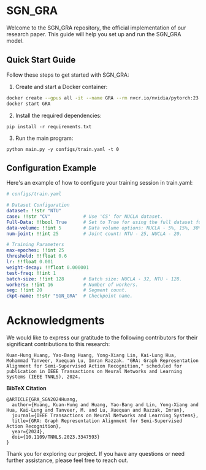 # SGN_GRA 

Welcome to the SGN_GRA repository, the official implementation of our research paper. This guide will help you set up and run the SGN_GRA model.

## Quick Start Guide

Follow these steps to get started with SGN_GRA:

1. Create and start a Docker container:
```bash
docker create --gpus all -it --name GRA --rm nvcr.io/nvidia/pytorch:23.08-py3
docker start GRA
```
2. Install the required dependencies:
```
pip install -r requirements.txt
```

3. Run the main program:
```
python main.py -y configs/train.yaml -t 0
```


## Configuration Example
Here's an example of how to configure your training session in train.yaml:

``` yaml
# configs/train.yaml

# Dataset Configuration
dataset: !!str "NTU"
case: !!str "CV"            # Use 'CS' for NUCLA dataset.
Full-Data: !!bool True      # Set to True for using the full dataset for training.
data-volume: !!int 5        # Data volume options: NUCLA - 5%, 15%, 30%, 40%; NTU - 5%, 10%, 20%, 40%.
num-joint: !!int 25         # Joint count: NTU - 25, NUCLA - 20.

# Training Parameters
max-epoches: !!int 25
threshold: !!float 0.6
lr: !!float 0.001
weight-decay: !!float 0.000001
test-freq: !!int 1
batch-size: !!int 128       # Batch size: NUCLA - 32, NTU - 128.
workers: !!int 16           # Number of workers.
seg: !!int 20               # Segment count.
ckpt-name: !!str "SGN_GRA"  # Checkpoint name.
```

# Acknowledgments

We would like to express our gratitude to the following contributors for their significant contributions to this research:

``` wrap
Kuan-Hung Huang, Yao-Bang Huang, Yong-Xiang Lin, Kai-Lung Hua, Mohammad Tanveer, Xuequan Lu, Imran Razzak. "GRA: Graph Representation Alignment for Semi-Supervised Action Recognition," scheduled for publication in IEEE Transactions on Neural Networks and Learning Systems (IEEE TNNLS), 2024.
```

**BibTeX Citation**  
```
@ARTICLE{GRA_SGN2024Huang,  
  author={Huang, Kuan-Hung and Huang, Yao-Bang and Lin, Yong-Xiang and Hua, Kai-Lung and Tanveer, M. and Lu, Xuequan and Razzak, Imran},  
  journal={IEEE Transactions on Neural Networks and Learning Systems},   
  title={GRA: Graph Representation Alignment for Semi-Supervised Action Recognition},   
  year={2024},  
  doi={10.1109/TNNLS.2023.3347593}  
}
```

Thank you for exploring our project. If you have any questions or need further assistance, please feel free to reach out.